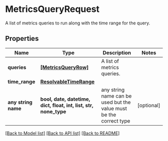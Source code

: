 # MetricsQueryRequest

A list of metrics queries to run along with the time range for the query.

## Properties
Name | Type | Description | Notes
------------ | ------------- | ------------- | -------------
**queries** | [**[MetricsQueryRow]**](MetricsQueryRow.md) | A list of metrics queries. | 
**time_range** | [**ResolvableTimeRange**](ResolvableTimeRange.md) |  | 
**any string name** | **bool, date, datetime, dict, float, int, list, str, none_type** | any string name can be used but the value must be the correct type | [optional]

[[Back to Model list]](../README.md#documentation-for-models) [[Back to API list]](../README.md#documentation-for-api-endpoints) [[Back to README]](../README.md)


